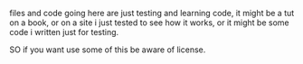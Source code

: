 files and code going here are just testing and learning code,
it might be a tut on a book, or on a site i just tested to see how it works,
or it might be some code i written just for testing.

SO if you want use some of this be aware of license.